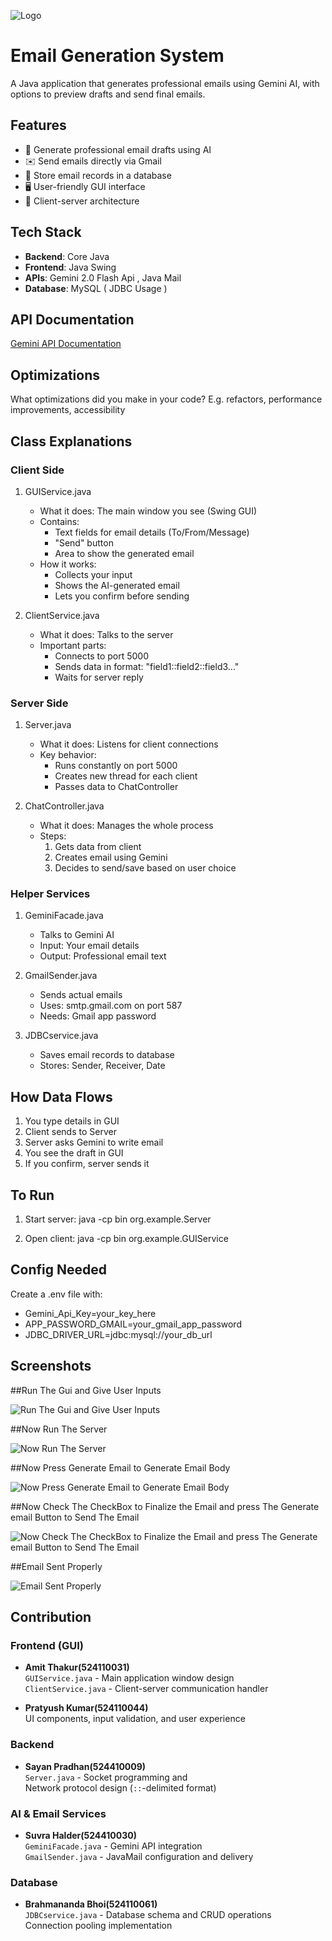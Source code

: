 
![Logo](https://logos-download.com/wp-content/uploads/2016/10/Java_logo_icon.png)
# Email Generation System

A Java application that generates professional emails using Gemini AI, with options to preview drafts and send final emails.


## Features
- 📧 Generate professional email drafts using AI
- ✉️ Send emails directly via Gmail
- 💾 Store email records in a database
- 🖥️ User-friendly GUI interface
- 🔄 Client-server architecture


## Tech Stack

- **Backend**: Core Java
- **Frontend**: Java Swing
- **APIs**: Gemini 2.0 Flash Api , Java Mail
- **Database**: MySQL ( JDBC Usage )




## API Documentation

[Gemini API Documentation](https://ai.google.dev/gemini-api/docs)


## Optimizations

What optimizations did you make in your code? E.g. refactors, performance improvements, accessibility



## Class Explanations

### Client Side
1. GUIService.java
   - What it does: The main window you see (Swing GUI)
   - Contains:
     * Text fields for email details (To/From/Message)
     * "Send" button
     * Area to show the generated email
   - How it works:
     * Collects your input
     * Shows the AI-generated email
     * Lets you confirm before sending

2. ClientService.java
   - What it does: Talks to the server
   - Important parts:
     * Connects to port 5000
     * Sends data in format: "field1::field2::field3..."
     * Waits for server reply

### Server Side
1. Server.java
   - What it does: Listens for client connections
   - Key behavior:
     * Runs constantly on port 5000
     * Creates new thread for each client
     * Passes data to ChatController

2. ChatController.java
   - What it does: Manages the whole process
   - Steps:
     1. Gets data from client
     2. Creates email using Gemini
     3. Decides to send/save based on user choice

### Helper Services
1. GeminiFacade.java
   - Talks to Gemini AI
   - Input: Your email details
   - Output: Professional email text

2. GmailSender.java
   - Sends actual emails
   - Uses: smtp.gmail.com on port 587
   - Needs: Gmail app password

3. JDBCservice.java
   - Saves email records to database
   - Stores: Sender, Receiver, Date

## How Data Flows
1. You type details in GUI
2. Client sends to Server
3. Server asks Gemini to write email
4. You see the draft in GUI
5. If you confirm, server sends it

## To Run
1. Start server:
   java -cp bin org.example.Server

2. Open client:
   java -cp bin org.example.GUIService

## Config Needed
Create a .env file with:
- Gemini_Api_Key=your_key_here
- APP_PASSWORD_GMAIL=your_gmail_app_password
- JDBC_DRIVER_URL=jdbc:mysql://your_db_url

## Screenshots
##Run The Gui and Give User Inputs

![Run The Gui and Give User Inputs](https://github.com/SuvraHalder/AI-EMAIL-GENERATOR-JAVA-PROJECT-/blob/921f32ee5de3d9a4debd503b6b6185607e452449/Screenshot%202025-04-02%20131013.png)

##Now Run The Server

![Now Run The Server](https://github.com/SuvraHalder/AI-EMAIL-GENERATOR-JAVA-PROJECT-/blob/921f32ee5de3d9a4debd503b6b6185607e452449/Screenshot%202025-04-02%20131135.png)

##Now Press Generate Email to Generate Email Body

![Now Press Generate Email to Generate Email Body](https://github.com/SuvraHalder/AI-EMAIL-GENERATOR-JAVA-PROJECT-/blob/921f32ee5de3d9a4debd503b6b6185607e452449/Screenshot%202025-04-02%20131351.png)

##Now Check The CheckBox to Finalize the Email and press The Generate email Button to Send The Email

![Now Check The CheckBox to Finalize the Email and press The Generate email Button to Send The Email](https://github.com/SuvraHalder/AI-EMAIL-GENERATOR-JAVA-PROJECT-/blob/921f32ee5de3d9a4debd503b6b6185607e452449/Screenshot%202025-04-02%20131359.png)

##Email Sent Properly

![Email Sent Properly](https://github.com/SuvraHalder/AI-EMAIL-GENERATOR-JAVA-PROJECT-/blob/921f32ee5de3d9a4debd503b6b6185607e452449/Screenshot%202025-04-02%20131438.png)
## Contribution

### Frontend (GUI)
- **Amit Thakur(524110031)**  
  `GUIService.java` - Main application window design  
  `ClientService.java` - Client-server communication handler

- **Pratyush Kumar(524110044)**  
  UI components, input validation, and user experience

### Backend
- **Sayan Pradhan(524410009)**  
  `Server.java` - Socket programming and   
  Network protocol design (`::`-delimited format)

### AI & Email Services
- **Suvra Halder(524410030)**  
  `GeminiFacade.java` - Gemini API integration  
  `GmailSender.java` - JavaMail configuration and delivery

### Database
- **Brahmananda Bhoi(524110061)**  
  `JDBCservice.java` - Database schema and CRUD operations  
  Connection pooling implementation



